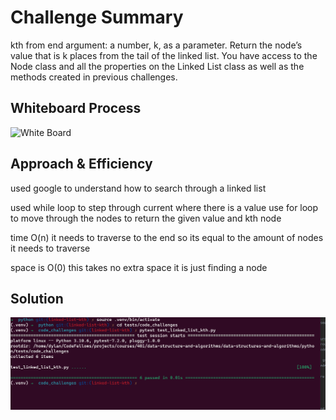 # Challenge Summary

kth from end
argument: a number, k, as a parameter.
Return the node’s value that is k places from the tail of the linked list.
You have access to the Node class and all the properties on the Linked List class as well as the methods created in previous challenges.

## Whiteboard Process

![White Board](linked-list-insertion.png)

## Approach & Efficiency
used google to understand how to search through a linked list

used while loop to step through current where there is a value use for loop to move through the nodes to return the given value and kth node

time O(n) it needs to traverse to the end so its equal to the amount of nodes it needs to traverse

space is   O(0) this takes no extra space it is just finding a node


## Solution

![Linked List Tests](linkedListTest.png)
